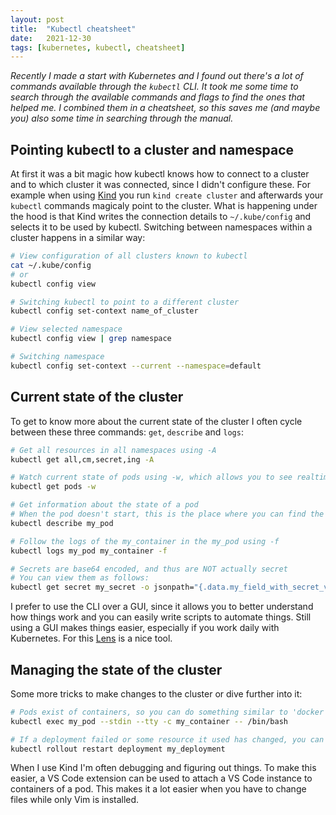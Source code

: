 ```yaml
---
layout: post
title:  "Kubectl cheatsheet"
date:   2021-12-30
tags: [kubernetes, kubectl, cheatsheet]
---
```


_Recently I made a start with Kubernetes and I found out there's a lot of commands available through the `kubectl` CLI. It took me some time to search through the available commands and flags to find the ones that helped me. I combined them in a cheatsheet, so this saves me (and maybe you) also some time in searching through the manual._

## Pointing kubectl to a cluster and namespace

At first it was a bit magic how kubectl knows how to connect to a cluster and to which cluster it was connected, since I didn't configure these. For example when using [Kind](https://kind.sigs.k8s.io/) you run `kind create cluster` and afterwards your `kubectl` commands magicaly point to the cluster. What is happening under the hood is that Kind writes the connection details to `~/.kube/config` and selects it to be used by kubectl. Switching between namespaces within a cluster happens in a similar way:

```zsh
# View configuration of all clusters known to kubectl
cat ~/.kube/config
# or
kubectl config view

# Switching kubectl to point to a different cluster
kubectl config set-context name_of_cluster

# View selected namespace
kubectl config view | grep namespace

# Switching namespace
kubectl config set-context --current --namespace=default  
```

## Current state of the cluster

To get to know more about the current state of the cluster I often cycle between these three commands: `get`, `describe` and `logs`:

```zsh
# Get all resources in all namespaces using -A
kubectl get all,cm,secret,ing -A

# Watch current state of pods using -w, which allows you to see realtime what is happening
kubectl get pods -w

# Get information about the state of a pod
# When the pod doesn't start, this is the place where you can find the reason
kubectl describe my_pod

# Follow the logs of the my_container in the my_pod using -f
kubectl logs my_pod my_container -f

# Secrets are base64 encoded, and thus are NOT actually secret
# You can view them as follows:
kubectl get secret my_secret -o jsonpath="{.data.my_field_with_secret_value}" | base64 --decode
```

I prefer to use the CLI over a GUI, since it allows you to better understand how things work and you can easily write scripts to automate things. Still using a GUI makes things easier, especially if you work daily with Kubernetes. For this [Lens](https://k8slens.dev/) is a nice tool.

## Managing the state of the cluster

Some more tricks to make changes to the cluster or dive further into it:

```zsh
# Pods exist of containers, so you can do something similar to 'docker exec'
kubectl exec my_pod --stdin --tty -c my_container -- /bin/bash

# If a deployment failed or some resource it used has changed, you can roll it out again
kubectl rollout restart deployment my_deployment
```

When I use Kind I'm often debugging and figuring out things. To make this easier, a VS Code extension can be used to attach a VS Code instance to containers of a pod. This makes it a lot easier when you have to change files while only Vim is installed.


